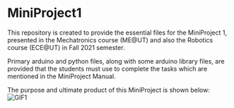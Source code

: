 # MiniProject1

This repository is created to provide the essential files for the MiniProject 1, presented in the Mechatronics course (ME@UT) and also the Robotics course (ECE@UT) in Fall 2021 semester.

Primary arduino and python files, along with some arduino library files, are provided that the students must use to complete the tasks which are mentioned in the MiniProject Manual.

The purpose and ultimate product of this MiniProject is shown below:
![GIF1](https://user-images.githubusercontent.com/52317562/138442455-65f6420f-0e65-4b10-8a95-20203e2d9921.gif)
